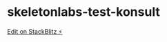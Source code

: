 # skeletonlabs-test-konsult

[Edit on StackBlitz ⚡️](https://stackblitz.com/edit/skeletonlabs-repl-kulwt4)